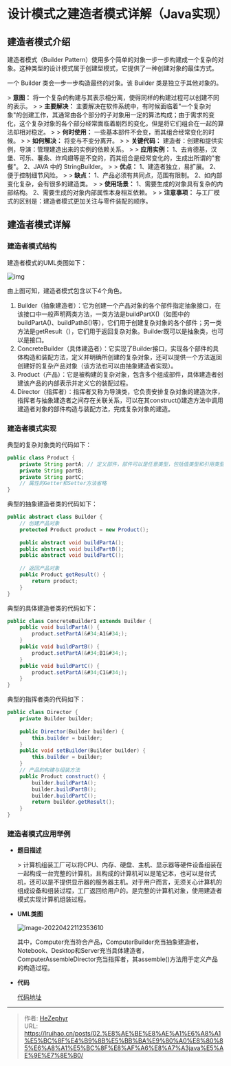 # 设计模式之建造者模式详解（Java实现）

## 建造者模式介绍

建造者模式（Builder Pattern）使用多个简单的对象一步一步构建成一个复杂的对象。这种类型的设计模式属于创建型模式，它提供了一种创建对象的最佳方式。

一个 Builder 类会一步一步构造最终的对象。该 Builder 类是独立于其他对象的。

&gt; **意图：** 将一个复杂的构建与其表示相分离，使得同样的构建过程可以创建不同的表示。
&gt;
&gt; **主要解决：** 主要解决在软件系统中，有时候面临着&#34;一个复杂对象&#34;的创建工作，其通常由各个部分的子对象用一定的算法构成；由于需求的变化，这个复杂对象的各个部分经常面临着剧烈的变化，但是将它们组合在一起的算法却相对稳定。
&gt;
&gt; **何时使用：** 一些基本部件不会变，而其组合经常变化的时候。
&gt;
&gt; **如何解决：** 将变与不变分离开。
&gt;
&gt; **关键代码：** 建造者：创建和提供实例，导演：管理建造出来的实例的依赖关系。
&gt;
&gt; **应用实例：** 1、去肯德基，汉堡、可乐、薯条、炸鸡翅等是不变的，而其组合是经常变化的，生成出所谓的&#34;套餐&#34;。 2、JAVA 中的 StringBuilder。
&gt;
&gt; **优点：** 1、建造者独立，易扩展。 2、便于控制细节风险。
&gt;
&gt; **缺点：** 1、产品必须有共同点，范围有限制。 2、如内部变化复杂，会有很多的建造类。
&gt;
&gt; **使用场景：** 1、需要生成的对象具有复杂的内部结构。 2、需要生成的对象内部属性本身相互依赖。
&gt;
&gt; **注意事项：** 与工厂模式的区别是：建造者模式更加关注与零件装配的顺序。

## 建造者模式详解

### 建造者模式结构

建造者模式的UML类图如下：

![img](https://raw.githubusercontent.com/unique-pure/NewPicGoLibrary/main/img/40c35512ccb37dfcc48e4c95537583df-20231125205916176.gif)

由上图可知，建造者模式包含以下4个角色。

1. Builder（抽象建造者）：它为创建一个产品对象的各个部件指定抽象接口，在该接口中一般声明两类方法，一类方法是buildPartX()（如图中的buildPartA()、buildPathB()等），它们用于创建复杂对象的各个部件；另一类方法是getResult（），它们用于返回复杂对象。Builder既可以是抽象类，也可以是接口。
2. ConcreteBuilder（具体建造者）：它实现了Builder接口，实现各个部件的具体构造和装配方法，定义并明确所创建的复杂对象，还可以提供一个方法返回创建好的复杂产品对象（该方法也可以由抽象建造者实现）。
3. Product（产品）：它是被构建的复杂对象，包含多个组成部件，具体建造者创建该产品的内部表示并定义它的装配过程。
4. Director（指挥者）：指挥者又称为导演类，它负责安排复杂对象的建造次序，指挥者与抽象建造者之间存在关联关系，可以在其construct()建造方法中调用建造者对象的部件构造与装配方法，完成复杂对象的建造。

### 建造者模式实现

典型的复杂对象类的代码如下：

```java
public class Product {
    private String partA; // 定义部件，部件可以是任意类型，包括值类型和引用类型
    private String partB;
    private String partC;
    // 属性的Getter和Setter方法省略
}
```

典型的抽象建造者类的代码如下：

```java
public abstract class Builder {
    // 创建产品对象
    protected Product product = new Product();
    
    public abstract void buildPartA();
    public abstract void buildPartB();
    public abstract void buildPartC();
    
    // 返回产品对象
    public Product getResult() {
        return product;
    }
}
```

典型的具体建造者类的代码如下：

```java
public class ConcreteBuilder1 extends Builder {
    public void buildPartA() {
        product.setPartA(&#34;A1&#34;);
    }
    public void buildPartB() {
        product.setPartA(&#34;B1&#34;);
    }
    public void buildPartC() {
        product.setPartA(&#34;C1&#34;);
    }
}
```

典型的指挥者类的代码如下：

```java
public class Director {
    private Builder builder;
    
    public Director(Builder builder) {
        this.builder = builder;
    }
    public void setBuilder(Builder builder) {
        this.builder = builder;
    }
    // 产品的构建与组装方法
    public Product construct() {
        builder.buildPartA();
        builder.buildPartB();
        builder.buildPartC();
        return builder.getResult();
    }
}
```

### 建造者模式应用举例

* **题目描述**

	&gt; 计算机组装工厂可以将CPU、内存、硬盘、主机、显示器等硬件设备组装在一起构成一台完整的计算机，且构成的计算机可以是笔记本，也可以是台式机，还可以是不提供显示器的服务器主机。对于用户而言，无须关心计算机的组成设备和组装过程，工厂返回给用户的。是完整的计算机对象，使用建造者模式实现计算机组装过程。

* **UML类图**

	![image-20220422112353610](https://raw.githubusercontent.com/unique-pure/NewPicGoLibrary/main/img/1fdeeeff495aee804c759ee81b8094b6.png)

	其中，Computer充当符合产品，ComputerBuilder充当抽象建造者，Notebook、Desktop和Server充当具体建造者，ComputerAssembleDirector充当指挥者，其assemble()方法用于定义产品的构造过程。

* **代码**

	[代码地址](https://github.com/unique-pure/designpattern_code/tree/main/src/builder_pattern)

---

> 作者: [HeZephyr](https://github.com/HeZephyr)  
> URL: https://lruihao.cn/posts/02.%E8%AE%BE%E8%AE%A1%E6%A8%A1%E5%BC%8F%E4%B9%8B%E5%BB%BA%E9%80%A0%E8%80%85%E6%A8%A1%E5%BC%8F%E8%AF%A6%E8%A7%A3java%E5%AE%9E%E7%8E%B0/  


